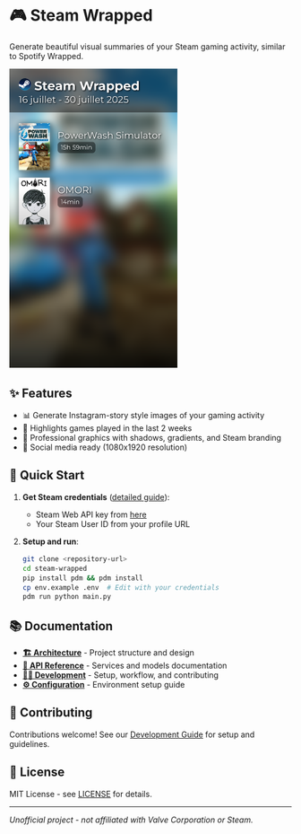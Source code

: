 # 🎮 Steam Wrapped

Generate beautiful visual summaries of your Steam gaming activity, similar to Spotify Wrapped.

<img src="steam_story.png" alt="Steam Wrapped Example" width="300">

## ✨ Features

- 📊 Generate Instagram-story style images of your gaming activity
- 🎯 Highlights games played in the last 2 weeks
- 🎨 Professional graphics with shadows, gradients, and Steam branding
- 📱 Social media ready (1080x1920 resolution)

## 🚀 Quick Start

1. **Get Steam credentials** ([detailed guide](docs/ENV_SETUP.md)):
   - Steam Web API key from [here](https://steamcommunity.com/dev/apikey)
   - Your Steam User ID from your profile URL

2. **Setup and run**:
   ```bash
   git clone <repository-url>
   cd steam-wrapped
   pip install pdm && pdm install
   cp env.example .env  # Edit with your credentials
   pdm run python main.py
   ```

## 📚 Documentation

- **[🏗️ Architecture](docs/ARCHITECTURE.md)** - Project structure and design
- **[🔧 API Reference](docs/API.md)** - Services and models documentation
- **[👩‍💻 Development](docs/DEVELOPMENT.md)** - Setup, workflow, and contributing
- **[⚙️ Configuration](docs/ENV_SETUP.md)** - Environment setup guide

## 🤝 Contributing

Contributions welcome! See our [Development Guide](docs/DEVELOPMENT.md) for setup and guidelines.

## 📜 License

MIT License - see [LICENSE](LICENSE) for details.

---

*Unofficial project - not affiliated with Valve Corporation or Steam.*